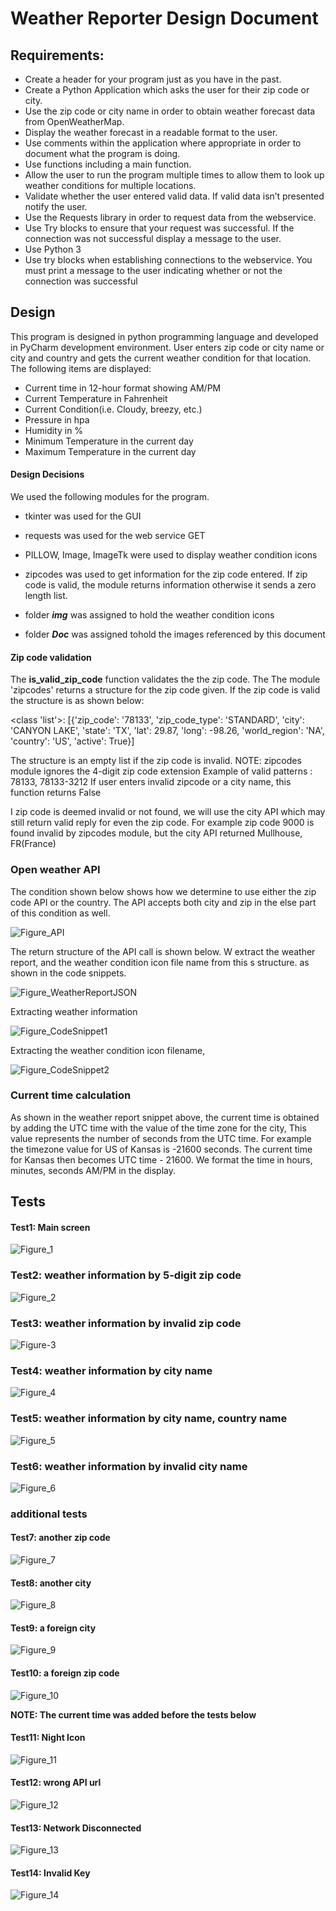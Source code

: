 # Weather Reporter Design Document
## Requirements:
- Create a header for your program just as you have in the past.
- Create a Python Application which asks the user for their zip code or city.
- Use the zip code or city name in order to obtain weather forecast data from OpenWeatherMap.
- Display the weather forecast in a readable format to the user.
- Use comments within the application where appropriate in order to document what the program is doing.
- Use functions including a main function.
- Allow the user to run the program multiple times to allow them to look up weather conditions for multiple locations.
- Validate whether the user entered valid data. If valid data isn’t presented notify the user.
- Use the Requests library in order to request data from the webservice.
- Use Try blocks to ensure that your request was successful. If the connection was not successful display a message to the user.
- Use Python 3
- Use try blocks when establishing connections to the webservice. You must print a message to the user indicating whether or not the connection was successful
## Design
This program is designed in python programming language and developed in PyCharm development environment. User enters zip code or city name or 
city and country and gets the current weather condition for that location. The following items are displayed:
- Current time in 12-hour format showing AM/PM
- Current Temperature in Fahrenheit
- Current Condition(i.e. Cloudy, breezy, etc.)
- Pressure in hpa
- Humidity in %
- Minimum Temperature in the current day
- Maximum Temperature in the current day

#### Design Decisions
We used the following modules for the program.

- tkinter was used for the GUI

- requests was used for the web service GET

- PILLOW, Image, ImageTk were used to display weather condition icons

- zipcodes was used to get information for the zip code entered. If zip code is valid, the module
returns information otherwise it sends a zero length list.

- folder ***img*** was assigned to hold the weather condition icons

- folder ***Doc*** was assigned tohold the images referenced by this document

#### Zip code validation
The **is_valid_zip_code** function validates the the zip code. The The module 'zipcodes' returns a structure for the zip
code given. If the zip code is valid the structure is as shown below:

<class 'list'>: [{'zip_code': '78133', 'zip_code_type': 'STANDARD', 'city': 'CANYON LAKE', 'state': 'TX',
'lat': 29.87, 'long': -98.26, 'world_region': 'NA', 'country': 'US', 'active': True}]

The structure is an empty list if the zip code is invalid.
NOTE: zipcodes module ignores the 4-digit zip code extension
Example of valid patterns : 78133, 78133-3212
If user enters invalid zipcode or a city name, this function returns False

I zip code is deemed invalid or not found, we will use the city API
which may still return valid reply for even the zip code.
For example zip code 9000 is found invalid by zipcodes module, but the city API
returned Mullhouse, FR(France)

### Open weather API
The condition shown below shows how we determine to use either the zip code API or the country. 
The API accepts both city and zip in the else part of this condition as well. 

![Figure_API](Doc/WeatherReporter_OpenWeatherAPI.png)

The return structure of the API call is shown below. W extract the weather report, and the weather 
condition icon file name from this s structure. as shown in the code snippets.

![Figure_WeatherReportJSON](Doc/WeatherReporter_WeatherReportJSON.png)

Extracting weather information

![Figure_CodeSnippet1](Doc/WeatherReporter_CodeSnippet1.png)
 
 Extracting the weather condition icon filename,
 
![Figure_CodeSnippet2](Doc/WeatherReporter_CodeSnippet2.png)

### Current time calculation
As shown in the weather report snippet above, the current time is obtained by adding the UTC time with the value 
of the time zone for the city, This value represents the number of seconds from the UTC time. For example the 
timezone value for US  of Kansas is -21600 seconds. The current time for Kansas then becomes UTC time - 21600. 
We format the time in hours, minutes, seconds AM/PM in the display.


## Tests
#### Test1: Main screen
![Figure_1](Doc/WeatherReporter_main_screen.png)

### Test2: weather information by 5-digit zip code
![Figure_2](Doc/WeatherReporter_zipcode.png)

### Test3: weather information by invalid zip code
![Figure-3](Doc/WeatherReporter_InvalidZipCode.png)

### Test4: weather information by city name
![Figure_4](Doc/WeatherReporter_city.png)

### Test5: weather information by city name, country name
![Figure_5](Doc/WeatherReporter_city_and_Country.png)

### Test6: weather information by invalid city name
![Figure_6](Doc/WeatherReporter_invalid_city.png)

### additional tests
#### Test7: another zip code
![Figure_7](Doc/WeatherReporter_AnotherZip.png)

#### Test8: another city
![Figure_8](Doc/WeatherReporter_AnotherCity.png)

#### Test9: a foreign city
![Figure_9](Doc/WeatherReporter_ForeigCity.png)

#### Test10: a foreign zip code
![Figure_10](Doc/WeatherReporter_ForeigZipCode.png)


**NOTE: The current time was added before the tests below**

#### Test11: Night Icon
![Figure_11](Doc/WeatherReporter_NightIcon.png)

#### Test12: wrong API url
![Figure_12](Doc/WeatherReporter_WrongURL.png)

#### Test13: Network Disconnected
![Figure_13](Doc/WeatherReporter_NetworkDisconnected.png)

#### Test14: Invalid Key
![Figure_14](Doc/WeatherReporter_InvalidKey.png)